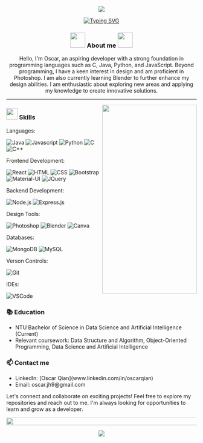 <p align=center><img src="https://user-images.githubusercontent.com/91544028/253807698-eec0f37c-0104-4581-beac-18deffa75646.png"></p>
<div align=center>
  <a href="https://git.io/typing-svg"><img src="https://readme-typing-svg.demolab.com?font=Fira+Code&weight=200&pause=1000&center=true&width=435&lines=Welcome!" alt="Typing SVG" /></a>
</div>

<!-- About me section -->
<div>
  <h3 align=center>
    <img src="https://user-images.githubusercontent.com/63050133/156777293-72a6e681-2582-4a9d-ad92-09d1181d47c7.gif" width=40px height=40px> 
    About me
    <img src="https://user-images.githubusercontent.com/63050133/156777293-72a6e681-2582-4a9d-ad92-09d1181d47c7.gif" width=40px height=40px>
  </h3>
  <p align=center>
    Hello, I'm Oscar, an aspiring developer with a strong foundation in programming languages such as C, Java, Python, and JavaScript. Beyond programming, I have a keen interest in design and am proficient in Photoshop. I       am also currently learning Blender to further enhance my design abilities. I am enthusiastic about exploring new areas and applying my knowledge to create innovative solutions. 
  </p>
</div>

---
<img align=right src="https://user-images.githubusercontent.com/91544028/253811969-627ff55c-0767-4004-897b-b4f1599ff8df.gif" marginTop=200px height=500px width=250px>
<!-- Skills section -->
<div>
  <h3>
    <img src="https://camo.githubusercontent.com/beb64ff21c883e318e4f5db5231c2ba4175705bea1c9249e82a41ab375db4f75/68747470733a2f2f6d65646961322e67697068792e636f6d2f6d656469612f51737347456d706b79454f684243623765312f67697068792e6769663f6369643d656366303565343761306e336769316266716e74716d6f62386739616964316f796a327772336473336d67373030626c267269643d67697068792e676966" width=30px height=30px>  
     Skills
  </h3>
  <p>Languages: </p>
    <img src="http://img.shields.io/badge/-Java-e8892f?style=flat-square&logo=java&logoColor=white" alt="Java">
    <img src="http://img.shields.io/badge/-Javascript-fcd400?style=flat-square&logo=javascript&logoColor=black" alt="Javascript">
    <img src="http://img.shields.io/badge/-Python-346e9e?style=flat-square&logo=python&logoColor=white" alt="Python">
    <img src="https://img.shields.io/badge/C-00599C?style=flat-square&logo=c&logoColor=white" alt="C">
    <img src="https://img.shields.io/badge/C%2B%2B-00599C?style=flat-square&logo=c%2B%2B&logoColor=white" alt="C++">
  <p>Frontend Development: </p>
    <img src="https://img.shields.io/badge/React-20232A?style=flat-square&logo=react&logoColor=61DAFB" alt="React">
    <img src="http://img.shields.io/badge/-Html-e24c27?style=flat-square&logo=html5&logoColor=white" alt="HTML">
    <img src="http://img.shields.io/badge/-Css-2a65f1?style=flat-square&logo=css3&logoColor=white" alt="CSS">
    <img src="https://img.shields.io/badge/Bootstrap-563D7C?style=flat-square&logo=bootstrap&logoColor=white" alt="Bootstrap">
    <img src="https://img.shields.io/badge/Material--UI-0081CB?style=flat-square&logo=material-ui&logoColor=white" alt="Material-UI">
    <img src="https://img.shields.io/badge/jQuery-0769AD?style=flat-square&logo=jquery&logoColor=white" alt="JQuery">
  <p>Backend Development: </p>
    <img src="https://img.shields.io/badge/Node.js-43853D?style=flat-square&logo=node.js&logoColor=white" alt="Node.js">
    <img src="https://img.shields.io/badge/Express.js-404D59?style=flat-square" alt="Express.js">
  <p>Design Tools: </p>
    <img src="https://img.shields.io/badge/Adobe%20Photoshop-31A8FF?style=flat-square&logo=Adobe%20Photoshop&logoColor=black" alt="Photoshop">
    <img src="https://img.shields.io/badge/blender-%23F5792A.svg?style=flat-square&logo=blender&logoColor=white" alt="Blender">
    <img src="https://img.shields.io/badge/Canva-%2300C4CC.svg?&style=flat-square&logo=Canva&logoColor=white" alt="Canva">
  <p>Databases: </p>
    <img src="https://img.shields.io/badge/MongoDB-4EA94B?style=flat-square&logo=mongodb&logoColor=white" alt="MongoDB">
    <img src="https://img.shields.io/badge/MySQL-00000F?style=flat-square&logo=mysql&logoColor=white" alt="MySQL">
  <p>Verson Controls: </p>
    <img src="https://img.shields.io/badge/GIT-E44C30?style=flat-square&logo=git&logoColor=white" alt="Git">
  <p>IDEs: </p>
    <img src="https://img.shields.io/badge/Visual_Studio_Code-0078D4?style=flat-square&logo=visual%20studio%20code&logoColor=white" alt="VSCode">
</div>

<!-- Education section -->
<div>
  <h3>📚 Education</h3>
  <ul>
    <li>NTU Bachelor of Science in Data Science and Artificial Intelligence (Current)</li>
    <li>Relevant coursework: Data Structure and Algorithm, Object-Oriented Programming, Data Science and Artificial Intelligence</li>
  </ul>
</div>

<!-- Contact me section -->
<div>
  <h3>📫 Contact me</h3>
  <ul>
    <li>LinkedIn: [Oscar Qian](www.linkedin.com/in/oscarqian)</li>
    <li>Email: oscar.jh9@gmail.com</li>
  </ul>
  <p>Let's connect and collaborate on exciting projects! Feel free to explore my repositories and reach out to me. I'm always looking for opportunities to learn and grow as a developer.</p>
</div>

<!-- Github stats section -->
<img src="https://i.imgur.com/dBaSKWF.gif" height="20" width="1000">
<p align=center><img src="https://github-readme-stats.vercel.app/api?username=oscarqjh&show_icons=true&theme=tokyonight"></p>
<!--
**oscarqjh/oscarqjh** is a ✨ _special_ ✨ repository because its `README.md` (this file) appears on your GitHub profile.

Here are some ideas to get you started:

- 🔭 I’m currently working on ...
- 🌱 I’m currently learning ...
- 👯 I’m looking to collaborate on ...
- 🤔 I’m looking for help with ...
- 💬 Ask me about ...
- 📫 How to reach me: ...
- 😄 Pronouns: ...
- ⚡ Fun fact: ...
-->
